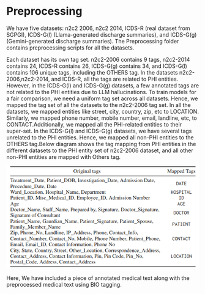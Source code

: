 # Preprocessing
We have five datasets: n2c2 2006, n2c2 2014, ICDS-R (real dataset from SGPGI), ICDS-G(l) (Llama-generated discharge summaries), and ICDS-G(g) (Gemini-generated discharge summaries). The Preprocessing folder contains preprocessing scripts for all the datasets.

Each dataset has its own tag set. n2c2-2006 contains 9 tags, n2c2-2014 contains 24, ICDS-R contains 26, ICDS-G(g) contains 34, and ICDS-G(l) contains 106 unique tags, including the OTHERS tag. In the datasets n2c2-2006,n2c2-2014, and ICDS-R, all the tags are related to PHI entities. However, in the ICDS-G(l) and ICDS-G(g) datasets, a few annotated tags are not related to the PHI entities due to LLM hallucinations. To train models for a fair comparison, we need a uniform tag set across all datasets. Hence, we mapped the tag set of all the datasets to the n2c2-2006 tag set. In all the datasets, we mapped entities like street, city, country, zip, etc to LOCATION. Similarly, we mapped phone number, mobile number, email, landline, etc, to CONTACT.Additionally, we mapped all the PHI-related entities to their super-set. In the ICDS-G(l) and ICDS-G(g) datasets, we have several tags unrelated to the PHI entities. Hence, we mapped all non-PHI entities to the OTHERS tag.Below diagram shows the tag mapping from PHI entities in the different datasets to the PHI entity set of n2c2-2006 dataset, and all other non-PHI entities are mapped with Others tag.


![alt text](Tag-Mapping.png)


Here, We have included a piece of annotated medical text along with the preprocessed medical text using BIO tagging.  
